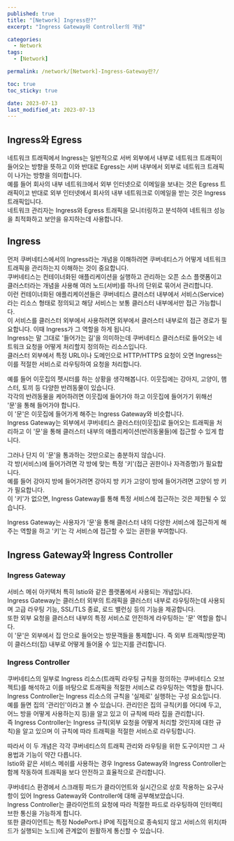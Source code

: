 ```yaml
---
published: true
title: "[Network] Ingress란?"
excerpt: "Ingress Gateway와 Controller의 개념"

categories:
  - Network
tags:
  - [Network]

permalink: /network/[Network]-Ingress-Gateway란?/

toc: true
toc_sticky: true

date: 2023-07-13
last_modified_at: 2023-07-13
---
```


## Ingress와 Egress
네트워크 트래픽에서 Ingress는 일반적으로 서버 외부에서 내부로 네트워크 트래픽이 들어오는 방향을 뜻하고 이와 반대로 Egress는 서버 내부에서 외부로 네트워크 트래픽이 나가는 방향을 의미합니다.  
예를 들어 회사의 내부 네트워크에서 외부 인터넷으로 이메일을 보내는 것은 Egress 트래픽이고 반대로 외부 인터넷에서 회사의 내부 네트워크로 이메일을 받는 것은 Ingress 트래픽입니다.  
네트워크 관리자는 Ingress와 Egress 트래픽을 모니터링하고 분석하여 네트워크 성능을 최적화하고 보안을 유지하는데 사용합니다.  

## Ingress

먼저 쿠버네티스에서의 Ingress라는 개념을 이해하려면 쿠버네티스가 어떻게 네트워크 트래픽을 관리하는지 이해하는 것이 중요합니다.  
쿠버네티스는 컨테이너화된 애플리케이션을 실행하고 관리하는 오픈 소스 플랫폼이고 클러스터라는 개념을 사용해 여러 노드(서버)를 하나의 단위로 묶어서 관리합니다.  
이런 컨테이너화된 애플리케이션들은 쿠버네티스 클러스터 내부에서 서비스(Service)라는 리소스 형태로 정의되고 해당 서비스는 보통 클러스터 내부에서만 접근 가능합니다.  
이 서비스를 클러스터 외부에서 사용하려면 외부에서 클러스터 내부로의 접근 경로가 필요합니다. 이때 Ingress가 그 역할을 하게 됩니다.  
Ingress는 말 그대로 '들어가는 길'을 의미하는데 쿠버네티스 클러스터로 들어오는 네트워크 요청을 어떻게 처리할지 정의하는 리소스입니다.  
클러스터 외부에서 특정 URL이나 도메인으로 HTTP/HTTPS 요청이 오면 Ingress는 이를 적절한 서비스로 라우팅하여 요청을 처리합니다. 

예를 들어 이웃집의 펫시터를 하는 상황을 생각해봅니다. 이웃집에는 강아지, 고양이, 햄스터, 토끼 등 다양한 반려동물이 있습니다.  
각각의 반려동물을 케어하려면 이웃집에 들어가야 하고 이웃집에 들어가기 위해선 '문'을 통해 들어가야 합니다.  
이 '문'은 이웃집에 들어가게 해주는 Ingress Gateway와 비슷합니다.  
Ingress Gateway는 외부에서 쿠버네티스 클러스터(이웃집)로 들어오는 트래픽을 처리하고 이 '문'을 통해 클러스터 내부의 애플리케이션(반려동물들)에 접근할 수 있게 합니다.  

그러나 단지 이 '문'을 통과하는 것만으로는 충분하지 않습니다.  
각 방(서비스)에 들어가려면 각 방에 맞는 특정 '키'(접근 권한이나 자격증명)가 필요합니다.  
예를 들어 강아지 방에 들어가려면 강아지 방 키가 고양이 방에 들어가려면 고양이 방 키가 필요합니다.  
이 '키'가 없으면, Ingress Gateway를 통해 특정 서비스에 접근하는 것은 제한될 수 있습니다.

Ingress Gateway는 사용자가 '문'을 통해 클러스터 내의 다양한 서비스에 접근하게 해주는 역할을 하고 '키'는 각 서비스에 접근할 수 있는 권한을 부여합니다.  

## Ingress Gateway와 Ingress Controller

### Ingress Gateway 
서비스 메쉬 아키텍처 특히 Istio와 같은 플랫폼에서 사용되는 개념입니다.  
Ingress Gateway는 클러스터 외부의 트래픽을 클러스터 내부로 라우팅하는데 사용되며 고급 라우팅 기능, SSL/TLS 종료, 로드 밸런싱 등의 기능을 제공합니다.  
또한 외부 요청을 클러스터 내부의 특정 서비스로 안전하게 라우팅하는 '문' 역할을 합니다.  
이 '문'은 외부에서 집 안으로 들어오는 방문객들을 통제합니다. 즉 외부 트래픽(방문객)이 클러스터(집) 내부로 어떻게 들어올 수 있는지를 관리합니다.

### Ingress Controller
쿠버네티스의 일부로 Ingress 리소스(트래픽 라우팅 규칙을 정의하는 쿠버네티스 오브젝트)를 해석하고 이를 바탕으로 트래픽을 적절한 서비스로 라우팅하는 역할을 합니다.  
Ingress Controller는 Ingress 리소스의 규칙을 '실제로' 실행하는 구성 요소입니다.  
예를 들면 집의 '관리인'이라고 볼 수 있습니다. 관리인은 집의 규칙(키를 어디에 두고, 어느 방을 어떻게 사용하는지 등)을 알고 있고 이 규칙에 따라 집을 관리합니다.  
즉 Ingress Controller는 Ingress 규칙(외부 요청을 어떻게 처리할 것인지에 대한 규칙)을 알고 있으며 이 규칙에 따라 트래픽을 적절한 서비스로 라우팅합니다.

따라서 이 두 개념은 각각 쿠버네티스의 트래픽 관리와 라우팅을 위한 도구이지만 그 사용법과 기능이 약간 다릅니다.  
Istio와 같은 서비스 메쉬를 사용하는 경우 Ingress Gateway와 Ingress Controller는 함께 작동하여 트래픽을 보다 안전하고 효율적으로 관리합니다.  

쿠버네티스 환경에서 스크래핑 파드가 클라이언트와 실시간으로 상호 작용하는 요구사항이 있어 Ingress Gateway와 Controller에 대해 공부해보았습니다.    
Ingress Controller는 클라이언트의 요청에 따라 적절한 파드로 라우팅하여 인터랙티브한 통신을 가능하게 합니다.  
또한 클라이언트는 특정 NodePort나 IP에 직접적으로 종속되지 않고 서비스의 위치(파드가 실행되는 노드)에 관계없이 원활하게 통신할 수 있습니다.  


